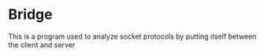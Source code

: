 # Bridge
This is a program used to analyze socket protocols by putting itself between the client and server
